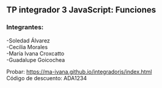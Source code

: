 ## TP integrador 3 JavaScript: Funciones  

### Integrantes:   
-Soledad Álvarez  
-Cecilia Morales   
-María Ivana Croxcatto  
-Guadalupe Goicochea  

Probar: https://ma-ivana.github.io/integradorjs/index.html  
Código de descuento: ADA1234
